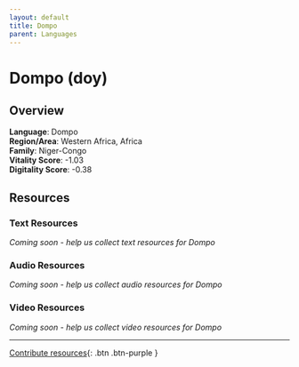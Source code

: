 ```yaml
---
layout: default
title: Dompo
parent: Languages
---
```


# Dompo (doy)

## Overview

**Language**: Dompo  
**Region/Area**: Western Africa, Africa  
**Family**: Niger-Congo  
**Vitality Score**: -1.03  
**Digitality Score**: -0.38  

## Resources

### Text Resources
*Coming soon - help us collect text resources for Dompo*

### Audio Resources
*Coming soon - help us collect audio resources for Dompo*

### Video Resources
*Coming soon - help us collect video resources for Dompo*

---

[Contribute resources](https://fairtrain.github.io/){: .btn .btn-purple }

